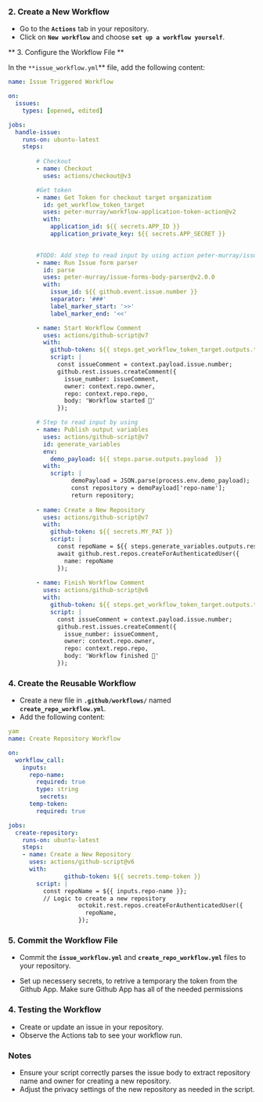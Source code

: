 ### 2. **Create a New Workflow**

- Go to the **`Actions`** tab in your repository.
- Click on **`New workflow`** and choose **`set up a workflow yourself`**.

** 3. Configure the Workflow File **

In the `**issue_workflow.yml`** file, add the following content:

```yaml
name: Issue Triggered Workflow

on:
  issues:
    types: [opened, edited]

jobs:
  handle-issue:
    runs-on: ubuntu-latest
    steps:
    
        # Checkout
        - name: Checkout
          uses: actions/checkout@v3

        #Get token
        - name: Get Token for checkout target organizatiom
          id: get_workflow_token_target
          uses: peter-murray/workflow-application-token-action@v2
          with:
            application_id: ${{ secrets.APP_ID }}
            application_private_key: ${{ secrets.APP_SECRET }}
          

        #TODO: Add step to read input by using action peter-murray/issue-forms-body-parser
        - name: Run Issue form parser
          id: parse
          uses: peter-murray/issue-forms-body-parser@v2.0.0
          with:
            issue_id: ${{ github.event.issue.number }}
            separator: '###'
            label_marker_start: '>>'
            label_marker_end: '<<'

        - name: Start Workflow Comment
          uses: actions/github-script@v7
          with:
            github-token: ${{ steps.get_workflow_token_target.outputs.token }}
            script: |
              const issueComment = context.payload.issue.number;
              github.rest.issues.createComment({
                issue_number: issueComment,
                owner: context.repo.owner,
                repo: context.repo.repo,
                body: 'Workflow started 🚀'
              });

        # Step to read input by using 
        - name: Publish output variables
          uses: actions/github-script@v7
          id: generate_variables
          env:
            demo_payload: ${{ steps.parse.outputs.payload  }}
          with:
            script: |
                  demoPayload = JSON.parse(process.env.demo_payload);
                  const repository = demoPayload['repo-name'];
                  return repository;
        
        - name: Create a New Repository
          uses: actions/github-script@v7
          with:
            github-token: ${{ secrets.MY_PAT }}
            script: |
              const repoName = ${{ steps.generate_variables.outputs.result }};
              await github.rest.repos.createForAuthenticatedUser({
                name: repoName
              });
              
        - name: Finish Workflow Comment
          uses: actions/github-script@v6
          with:
            github-token: ${{ steps.get_workflow_token_target.outputs.token }}
            script: |
              const issueComment = context.payload.issue.number;
              github.rest.issues.createComment({
                issue_number: issueComment,
                owner: context.repo.owner,
                repo: context.repo.repo,
                body: 'Workflow finished 🏁'
              });

```

### **4. Create the Reusable Workflow**

- Create a new file in **`.github/workflows/`** named **`create_repo_workflow.yml`**.
- Add the following content:

```yaml
yam
name: Create Repository Workflow

on:
  workflow_call:
    inputs:
      repo-name:
        required: true
        type: string
		 secrets:
      temp-token:
        required: true

jobs:
  create-repository:
    runs-on: ubuntu-latest
    steps:
    - name: Create a New Repository
      uses: actions/github-script@v6
      with:
				github-token: ${{ secrets.temp-token }}
        script: |
          const repoName = ${{ inputs.repo-name }};
          // Logic to create a new repository
					octokit.rest.repos.createForAuthenticatedUser({
					  repoName,
					});

```

### **5. Commit the Workflow File**

* Commit the **`issue_workflow.yml`** and **`create_repo_workflow.yml`** files to your repository.

* Set up necessery secrets, to retrive a temporary the token from the Github App. Make sure Github App has all of the needed permissions

### **4. Testing the Workflow**

- Create or update an issue in your repository.
- Observe the Actions tab to see your workflow run.

### **Notes**

- Ensure your script correctly parses the issue body to extract repository name and owner for creating a new repository.
- Adjust the privacy settings of the new repository as needed in the script.
